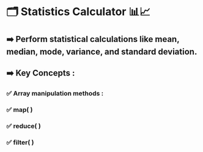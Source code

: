 # 🗂️ Statistics Calculator 📊📈
## ➡️ Perform statistical calculations like mean, median, mode, variance, and standard deviation.
## ➡️ Key Concepts :
### ✅ Array manipulation methods :
### ✅ map( )
### ✅ reduce( )
### ✅ filter( )

